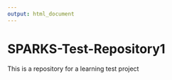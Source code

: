 ```yaml
---
output: html_document
---
```

# SPARKS-Test-Repository1
This is a repository for a learning test project
